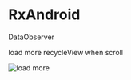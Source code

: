 # RxAndroid
DataObserver 

load more recycleView when scroll

![load more](https://cloud.githubusercontent.com/assets/13708331/25071764/c354c064-22e9-11e7-9ac2-546d74d5a4d8.gif)
